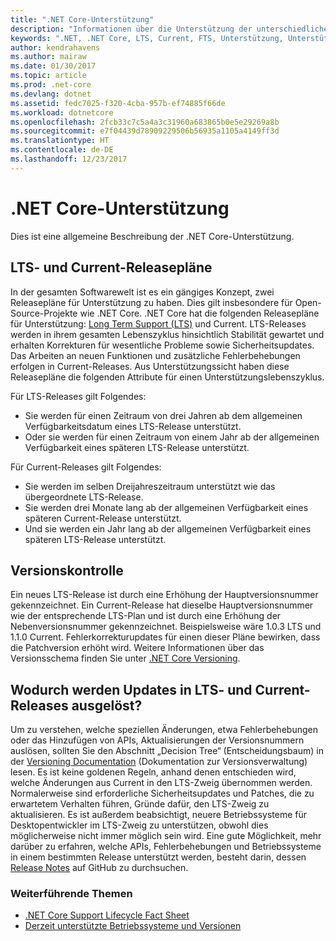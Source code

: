 ```yaml
---
title: ".NET Core-Unterstützung"
description: "Informationen über die Unterstützung der unterschiedlichen Releasepläne (LTS und Current) für .NET Core"
keywords: ".NET, .NET Core, LTS, Current, FTS, Unterstützung, Unterstützungspläne, Unterstützungsverfolgung, Lebenszyklus, Releasepläne"
author: kendrahavens
ms.author: mairaw
ms.date: 01/30/2017
ms.topic: article
ms.prod: .net-core
ms.devlang: dotnet
ms.assetid: fedc7025-f320-4cba-957b-ef74885f66de
ms.workload: dotnetcore
ms.openlocfilehash: 2fcb33c7c5a4a3c31960a683865b0e5e29269a8b
ms.sourcegitcommit: e7f04439d78909229506b56935a1105a4149ff3d
ms.translationtype: HT
ms.contentlocale: de-DE
ms.lasthandoff: 12/23/2017
---
```

# <a name="net-core-support"></a>.NET Core-Unterstützung

Dies ist eine allgemeine Beschreibung der .NET Core-Unterstützung.

## <a name="lts-and-current-release-trains"></a>LTS- und Current-Releasepläne

In der gesamten Softwarewelt ist es ein gängiges Konzept, zwei Releasepläne für Unterstützung zu haben. Dies gilt insbesondere für Open-Source-Projekte wie .NET Core. .NET Core hat die folgenden Releasepläne für Unterstützung: [Long Term Support (LTS)](https://en.wikipedia.org/wiki/Long-term_support) und Current. LTS-Releases werden in ihrem gesamten Lebenszyklus hinsichtlich Stabilität gewartet und erhalten Korrekturen für wesentliche Probleme sowie Sicherheitsupdates. Das Arbeiten an neuen Funktionen und zusätzliche Fehlerbehebungen erfolgen in Current-Releases. Aus Unterstützungssicht haben diese Releasepläne die folgenden Attribute für einen Unterstützungslebenszyklus.

Für LTS-Releases gilt Folgendes:
* Sie werden für einen Zeitraum von drei Jahren ab dem allgemeinen Verfügbarkeitsdatum eines LTS-Release unterstützt.
* Oder sie werden für einen Zeitraum von einem Jahr ab der allgemeinen Verfügbarkeit eines späteren LTS-Release unterstützt.

Für Current-Releases gilt Folgendes:
* Sie werden im selben Dreijahreszeitraum unterstützt wie das übergeordnete LTS-Release.
* Sie werden drei Monate lang ab der allgemeinen Verfügbarkeit eines späteren Current-Release unterstützt.
* Und sie werden ein Jahr lang ab der allgemeinen Verfügbarkeit eines späteren LTS-Release unterstützt.

## <a name="versioning"></a>Versionskontrolle
Ein neues LTS-Release ist durch eine Erhöhung der Hauptversionsnummer gekennzeichnet. Ein Current-Release hat dieselbe Hauptversionsnummer wie der entsprechende LTS-Plan und ist durch eine Erhöhung der Nebenversionsnummer gekennzeichnet. Beispielsweise wäre 1.0.3 LTS und 1.1.0 Current. Fehlerkorrekturupdates für einen dieser Pläne bewirken, dass die Patchversion erhöht wird. Weitere Informationen über das Versionsschema finden Sie unter [.NET Core Versioning](index.md).

## <a name="what-causes-updates-in-lts-and-current-trains"></a>Wodurch werden Updates in LTS- und Current-Releases ausgelöst?
Um zu verstehen, welche speziellen Änderungen, etwa Fehlerbehebungen oder das Hinzufügen von APIs, Aktualisierungen der Versionsnummern auslösen, sollten Sie den Abschnitt „Decision Tree“ (Entscheidungsbaum) in der [Versioning Documentation](index.md) (Dokumentation zur Versionsverwaltung) lesen. Es ist keine goldenen Regeln, anhand denen entschieden wird, welche Änderungen aus Current in den LTS-Zweig übernommen werden. Normalerweise sind erforderliche Sicherheitsupdates und Patches, die zu erwartetem Verhalten führen, Gründe dafür, den LTS-Zweig zu aktualisieren. Es ist außerdem beabsichtigt, neuere Betriebssysteme für Desktopentwickler im LTS-Zweig zu unterstützen, obwohl dies möglicherweise nicht immer möglich sein wird. Eine gute Möglichkeit, mehr darüber zu erfahren, welche APIs, Fehlerbehebungen und Betriebssysteme in einem bestimmten Release unterstützt werden, besteht darin, dessen [Release Notes](https://github.com/dotnet/core/tree/master/release-notes) auf GitHub zu durchsuchen.

### <a name="further-reading"></a>Weiterführende Themen
* [.NET Core Support Lifecycle Fact Sheet](https://www.microsoft.com/net/core/support)
* [Derzeit unterstützte Betriebssysteme und Versionen](https://github.com/dotnet/core/blob/master/roadmap.md)
